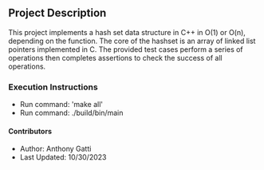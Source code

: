 ## Project Description
This project implements a hash set data structure in C++ in O(1) or O(n), depending on the function. The core of the hashset is an array of linked list pointers implemented in C. The provided test cases perform a series of operations then completes assertions to check the success of all operations.

### Execution Instructions
* Run command: 'make all'
* Run command: ./build/bin/main

#### Contributors
* Author: Anthony Gatti
* Last Updated: 10/30/2023